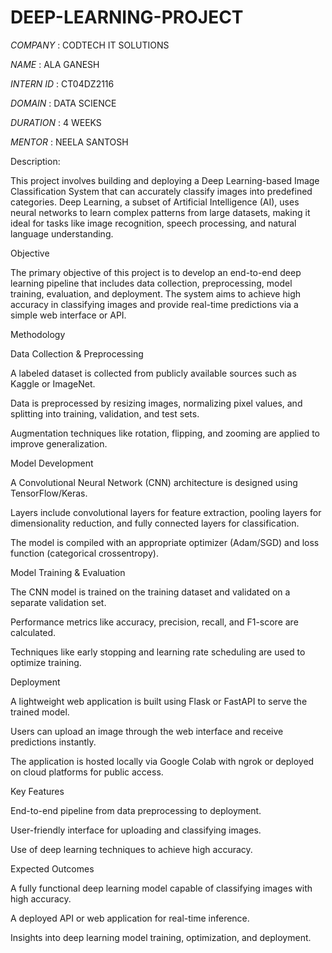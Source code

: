 # DEEP-LEARNING-PROJECT

*COMPANY* : CODTECH IT SOLUTIONS

*NAME* : ALA GANESH

*INTERN ID* : CT04DZ2116

*DOMAIN* : DATA SCIENCE

*DURATION* : 4 WEEKS

*MENTOR* : NEELA SANTOSH

Description:

This project involves building and deploying a Deep Learning-based Image Classification System that can accurately classify images into predefined categories. Deep Learning, a subset of Artificial Intelligence (AI), uses neural networks to learn complex patterns from large datasets, making it ideal for tasks like image recognition, speech processing, and natural language understanding.

Objective

The primary objective of this project is to develop an end-to-end deep learning pipeline that includes data collection, preprocessing, model training, evaluation, and deployment. The system aims to achieve high accuracy in classifying images and provide real-time predictions via a simple web interface or API.

Methodology

Data Collection & Preprocessing

A labeled dataset is collected from publicly available sources such as Kaggle or ImageNet.

Data is preprocessed by resizing images, normalizing pixel values, and splitting into training, validation, and test sets.

Augmentation techniques like rotation, flipping, and zooming are applied to improve generalization.

Model Development

A Convolutional Neural Network (CNN) architecture is designed using TensorFlow/Keras.

Layers include convolutional layers for feature extraction, pooling layers for dimensionality reduction, and fully connected layers for classification.

The model is compiled with an appropriate optimizer (Adam/SGD) and loss function (categorical crossentropy).

Model Training & Evaluation

The CNN model is trained on the training dataset and validated on a separate validation set.

Performance metrics like accuracy, precision, recall, and F1-score are calculated.

Techniques like early stopping and learning rate scheduling are used to optimize training.

Deployment

A lightweight web application is built using Flask or FastAPI to serve the trained model.

Users can upload an image through the web interface and receive predictions instantly.

The application is hosted locally via Google Colab with ngrok or deployed on cloud platforms for public access.

Key Features

End-to-end pipeline from data preprocessing to deployment.

User-friendly interface for uploading and classifying images.

Use of deep learning techniques to achieve high accuracy.

Expected Outcomes

A fully functional deep learning model capable of classifying images with high accuracy.

A deployed API or web application for real-time inference.

Insights into deep learning model training, optimization, and deployment.
